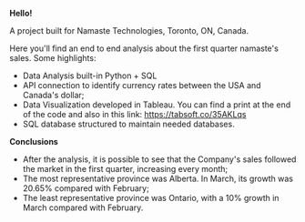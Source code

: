 **Hello!**

A project built for Namaste Technologies, Toronto, ON, Canada.

Here you'll find an end to end analysis about the first quarter namaste's sales. Some highlights:

- Data Analysis built-in Python + SQL
- API connection to identify currency rates between the USA and Canada's dollar;
- Data Visualization developed in Tableau. You can find a print at the end of the code and also in this link: https://tabsoft.co/35AKLqs
- SQL database structured to maintain needed databases.

**Conclusions**

- After the analysis, it is possible to see that the Company's sales followed the market in the first quarter, increasing every month;
- The most representative province was Alberta. In March, its growth was 20.65% compared with February;
- The least representative province was Ontario, with a 10% growth in March compared with February.
